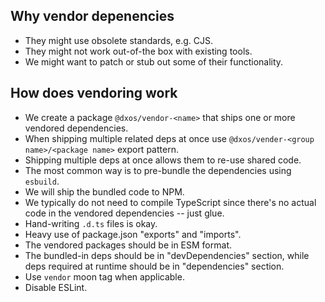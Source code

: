 ## Why vendor depenencies

- They might use obsolete standards, e.g. CJS.
- They might not work out-of-the box with existing tools.
- We might want to patch or stub out some of their functionality.

## How does vendoring work

- We create a package `@dxos/vendor-<name>` that ships one or more vendored dependencies.
- When shipping multiple related deps at once use `@dxos/vender-<group name>/<package name>` export pattern.
- Shipping multiple deps at once allows them to re-use shared code.
- The most common way is to pre-bundle the dependencies using `esbuild`.
- We will ship the bundled code to NPM.
- We typically do not need to compile TypeScript since there's no actual code in the vendored dependencies -- just glue.
- Hand-writing `.d.ts` files is okay.
- Heavy use of package.json "exports" and "imports".
- The vendored packages should be in ESM format.
- The bundled-in deps should be in "devDependencies" section, while deps required at runtime should be in "dependencies" section.
- Use `vendor` moon tag when applicable.
- Disable ESLint.
